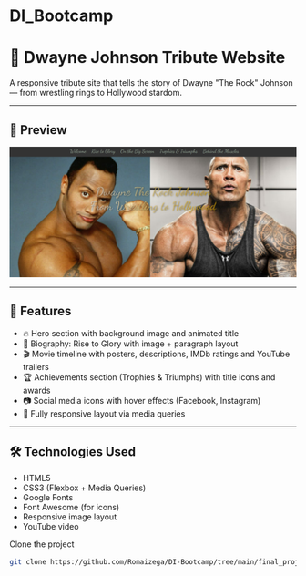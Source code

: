 # DI_Bootcamp
# 💪 Dwayne Johnson Tribute Website

A responsive tribute site that tells the story of Dwayne "The Rock" Johnson — from wrestling rings to Hollywood stardom.

---

## 📸 Preview

![alt text](image.png)

---

## 🧩 Features

- 🔥 Hero section with background image and animated title
- 📖 Biography: Rise to Glory with image + paragraph layout
- 🎬 Movie timeline with posters, descriptions, IMDb ratings and YouTube trailers
- 🏆 Achievements section (Trophies & Triumphs) with title icons and awards
- 📷 Social media icons with hover effects (Facebook, Instagram)
- 📱 Fully responsive layout via media queries

---

## 🛠️ Technologies Used

- HTML5
- CSS3 (Flexbox + Media Queries)
- Google Fonts
- Font Awesome (for icons)
- Responsive image layout
- YouTube video 

Clone the project

```bash
git clone https://github.com/Romaizega/DI-Bootcamp/tree/main/final_project_prep.git
```

